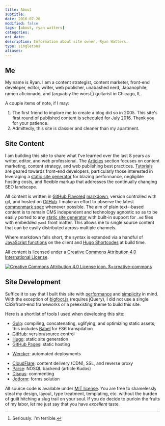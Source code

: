 ```yaml
---
title: About
subtitle:
date: 2016-07-20
modified: false
tags: [about, ryan watters]
categories:
ori_date:
description: Information about site owner, Ryan Watters.
type: singletons
aliases:
---
```


## Me

My name is Ryan. I am a content strategist, content marketer, front-end developer, editor, writer, web publisher, unabashed nerd, Japanophile, ramen aficionado, and (arguably the worst[^1]) guitarist in Chicago, IL.

A couple items of note, if I may:

1. The first friend to implore me to create a blog did so in 2005. This site's first round of published content is scheduled for July 2016. Thank you for your patience.
2. Admittedly, this site is classier and cleaner than my apartment.

## Site Content

I am building this site to share what I've learned over the last 8 years as writer, editor, and web professional. The [Articles][] section focuses on content marketing, content strategy, and web publishing best practices. [Tutorials][] are geared towards front-end developers, particularly those interested in leveraging a [static site generator][] for blazing performance, negligible hosting costs, and flexible markup that addresses the continually changing SEO landscape.

All content is written in [GitHub Flavored][] [markdown](https://daringfireball.net/projects/markdown/), version controlled with git, and hosted on [GitHub][]. I make an effort to observe the latest [commonmark spec][] whenever possible. The aim of plain text--based content is to remain CMS independent and technology agnostic so as to be easily ported to any [static site generator][] with built-in support for `.md` files with embedded `yaml` front matter. This allows me to single source content that can be easily distributed across multiple channels.

Where markdown falls short, the syntax is extended via a handful of [JavaScript functions][] on the client and [Hugo Shortcodes][] at build time.

All content is licensed under a [Creative Commons Attribution 4.0 International License](http://creativecommons.org/licenses/by/4.0/).

[![Creative Commons Attribution 4.0 License icon. $=creative-commons](/assets/images/icons/cc-by.svg)](//creativecommons.org/licenses/by/4.0/)

## Site Development

Suffice it to say that I built this site with [performance][] and [simplicity][] in mind. With the exception of [bigfoot.js][] (requires jQuery), I did not use a single CSS/front-end frameworks or a preexisting theme to build this site.

Here is a shortlist of tools I used when developing this site:

* [Gulp][]: compiling, concatenating, uglifying, and optimizing static assets; this includes [Babel][] for ES6 transpilation
* [GitHub][]: version/source control
* [Hugo][]: static site generation
* [GitHub Pages][]: static hosting
<!-- * [Amazon Simple Storage Service (S3)][]: hosting (static bucket) -->
* [Wercker][]: automated deployments
<!-- * [Amazon Web Services CLI][]: local deployments -->
* [CloudFlare][]: content delivery (CDN), SSL, and reverse proxy
* [Parse][]: NOSQL backend (article Kudos)
* [Disqus][]: commenting
* [Jotform][]: forms solution

All source code is available under [MIT license][]. You are free to shamelessly steal my design, layout, type treatment, templating, etc. without the burden of guilt hitching a slug trail on your soul. If you do decide to purloin the fruits of my labor, let me just say that you have *excellent* taste.

[Amazon Simple Storage Service (S3)]:https://aws.amazon.com/s3/
[Amazon Web Services CLI]: https://aws.amazon.com/cli/
[Articles]: /articles
[Babel]: https://babeljs.io/
[bigfoot.js]: http://www.bigfootjs.com/
[CloudFlare]: https://www.cloudflare.com
[colophon]: /colophon
[commonmark spec]: http://spec.commonmark.org/
[Disqus]:https://disqus.com/
[Jotform]:http://www.jotform.com/
[GitHub]:https://github.com/rdwatters/ryanwattersme
[GitHub Flavored]:https://help.github.com/articles/basic-writing-and-formatting-syntax/
[GitHub Pages]: https://pages.github.com/
[Gulp]:http://gulpjs.com/
[available on GitHub]:https://www.github.com/rdwatters/ryanwattersme
[Hugo]:http://gohugo.io/
[Hugo Shortcodes]:http://gohugo.io/extras/shortcodes/
[JavaScript Functions]:https://github.com/rdwatters/ryanwattersme/tree/master/assets/js/modules
[MIT License]:https://opensource.org/licenses/MIT
[parse]:https://www.parse.com
[performance]:https://developers.google.com/speed/pagespeed/insights/?url=https%3A%2F%2Fryanwatters.io
[simplicity]:/colophon/
[static site generator]:https://www.staticgen.com/
[tutorials]: /tutorials
[wercker]:http://wercker.com/

[^1]: Seriously. I'm terrible.